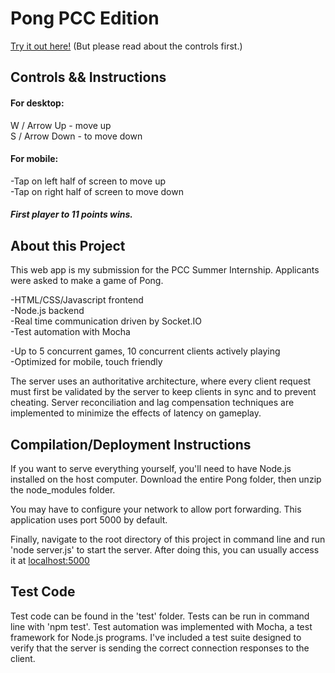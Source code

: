 # Pong PCC Edition

[Try it out here!](https://frozen-eyrie-86066.herokuapp.com/)
(But please read about the controls first.)

## Controls && Instructions

#### For desktop:  
W / Arrow Up - move up  
S / Arrow Down - to move down

#### For mobile:
-Tap on left half of screen to move up  
-Tap on right half of screen to move down

##### First player to 11 points wins.

## About this Project

This web app is my submission for the PCC Summer Internship. Applicants were asked to make a game of Pong. 

-HTML/CSS/Javascript frontend  
-Node.js backend  
-Real time communication driven by Socket.IO  
-Test automation with Mocha 

-Up to 5 concurrent games, 10 concurrent clients actively playing  
-Optimized for mobile, touch friendly

The server uses an authoritative architecture, where every client request must first be validated by the server to keep clients in sync and to prevent cheating. Server reconciliation and lag compensation techniques are implemented to minimize the effects of latency on gameplay.

## Compilation/Deployment Instructions
If you want to serve everything yourself, you'll need to have Node.js installed on the host computer. Download the entire Pong folder, then unzip the node_modules folder.

You may have to configure your network to allow port forwarding. This application uses port 5000 by default.

Finally, navigate to the root directory of this project in command line and run 'node server.js' to start the server. After doing this, you can usually access it at [localhost:5000](localhost:5000)

## Test Code
Test code can be found in the 'test' folder. Tests can be run in command line with 'npm test'. Test automation was implemented with Mocha, a test framework for Node.js programs. I've included a test suite designed to verify that the server is sending the correct connection responses to the client. 
